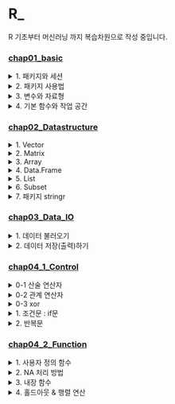 # R_
R 기초부터 머신러닝 까지 복습차원으로 작성 중입니다. 

### [chap01_basic](https://github.com/Ki-Hong-Kim/R_/blob/master/R_script/chap01_basic.R)
<details>
    <summary>1. 패키지와 세션</summary>
    <blockquote> > 패키지와 세션의 정보를 확인 하는 방법 </blockquote>
</details>

<details>
    <summary>2. 패키지 사용법</summary>
    <blockquote> > 패키지 설치와 호출(활성화) </blockquote>
    <blockquote> > 패키지 문제 발생시 삭제하는 방법 </blockquote>
</details>

<details>
    <summary>3. 변수와 자료형</summary>
    <blockquote> > 변수란? </blockquote>
    <blockquote> > 변수 작성 규칙과 방식 </blockquote>
    <blockquote> > 데이터 타입 </blockquote>
</details>

<details>
    <summary>4. 기본 함수와 작업 공간</summary>
    <blockquote> > 기본 함수 확인 방법 </blockquote>
    <blockquote> > 작업공간 확인 및 설정 방법 </blockquote>
</details>

### [chap02_Datastructure](https://github.com/Ki-Hong-Kim/R_/blob/master/R_script/chap02_Datastructure.R)
<details>
    <summary>1. Vector</summary>
    <blockquote> > 벡터 생성 함수 : c(), seq(), rep() </blockquote>
    <blockquote> > vector index 사용방법 </blockquote>
</details>

<details>
    <summary>2. Matrix </summary>
    <blockquote> > Matrix 생성 함수 : matrix(), rbind(), cbind() </blockquote>
    <blockquote> > matrix index 사용방법 </blockquote>
    <blockquote> > broadcast 연산이란? </blockquote>
    <blockquote> > apply() </blockquote>
</details>

<details>
    <summary>3. Array </summary>
    <blockquote> > arry index 사용방법 </blockquote>
</details>

<details>
    <summary>4. Data.Frame </summary>
    <blockquote> > DataFrame 생성 방법: data.frame() </blockquote>
    <blockquote> > data.frame index 참조하는 방법: index or column </blockquote>
</details>

<details>
    <summary> 5. List </summary>
    <blockquote> > List index 참조하는 방법: key, value </blockquote>
    <blockquote> > List 형 변환 (List -> Matrix)</blockquote>
    <blockquote> > do.call() 함수 </blockquote>
</details>

<details>
    <summary> 6. Subset </summary>
    <blockquote> > subset 이란? </blockquote>
    <blockquote> > [실습] iris를 사용해 subset 생성 </blockquote>
</details>

<details>
    <summary> 7. 패키지 stringr  </summary>
    <blockquote> > 문자열 처리와 정규 표현식 </blockquote>
</details>

### [chap03_Data_IO](https://github.com/Ki-Hong-Kim/R_/blob/master/R_script/chap03_Data_IO.R)
<details>
    <summary>1. 데이터 불러오기 </summary>
    <blockquote> > 키보드 입력: scan() </blockquote>
    <blockquote> > 파일 읽기: read.table(), read.csv() <br> &emsp;&emsp;&emsp; 옵션: header, na.strings, file.choose() </blockquote>
    <blockquote> > xls/xlsx 읽기: 패키지 "xlsx" <br> &emsp;&emsp;&emsp;&emsp; 옵션: sheetindex, encoding</blockquote>
    <blockquote> > 인터넷 파일 읽기 <br>  &emsp;간단한 기초 통계 확인 </blockquote>
</details>
<details>
    <summary>2. 데이터 저장(출력)하기</summary>
    <blockquote> > 화면 출력: cat(), print() </blockquote>
    <blockquote> > 파일 저장: wrtie.table(), wrtie.csv(), write.xlse() </blockquote>
</details>

### [chap04_1_Control](https://github.com/Ki-Hong-Kim/R_/blob/master/R_script/chap04_1_Control.R)
<details>
<summary> 0-1 산술 연산자 </summary>
<div markdown="1"> 
    
|기호|예시|결과|
|--|--|--|
|+ (덧셈)|3 + 3| 6|
|- (뺄셈)|3 - 3| 0|
|* (곱셈)|3 * 3| 9|
|/ (나눗셈)| 6 / 3|2|
|%% (나머지)|5 %% 3|2|
|^ (제곱)|3 ^ 3| 27|

</div>
</details>

<details>
<summary> 0-2 관계 연산자 </summary>

<div markdown="1">

|관계 연산자|기호|예시(결과)|
|--|--|--|
|동등 연산자|== (같다), != (다르다)| 1 == 1 (True) <br> 1 !=  1 (False)|
|크기 비교 연산자|>, >=, <, <= | 5 > 1 (True) <br> 4 >= 4 (True) <br>  5 < 3 (False)|
|논리 연산자|& (and), \| (or), ! (negative)| 4 >= 4 & 3 == 3 (True) <br> 4 >= 4 \| 3 != 3 (True)|

<p> ** and 는 하나라도 거짓일 경우 False, or은 하나라도 참일 경우 True </p>

</div>
</details>

<details><summary> 0-3 xor </summary><blockquote> xor 서로 상반된 값을 갖고 있다면 True <br> &emsp;&nbsp;&nbsp; 서로 같은 값을 갖고 있다면 False </blockquote></details>

<details>
<summary> 1. 조건문 : if문 </summary>
<div markdown="1">
    
|조건문| 양식 |
|--|--|
|if else| if(조건문){조건 충족 함수} else {조건 미충족 함수}|
|if else if else| if(조건1){조건1 충족} else if(조건2){조건2 충족} else {조건2 충족x} <br> **여러 조건을 사용해야하면 계속 if else를 추가할 수 있다.|
|ifelse| ifelse(조건, 조건 충족, 조건 미충족)|
</div>
        
</details>

<details>
    <summary> 2. 반복문 </summary>
    <blockquote> > for 문 </blockquote>
    <blockquote> > while 문 </blockquote>
    <p> 두 반복의 차이점: for은 반복 횟수가 정해져있고 while은 조건 충족할때 까지 무한 반복한다. </p>
</details>

### [chap04_2_Function](https://github.com/Ki-Hong-Kim/R_/blob/master/R_script/chap04_2_Function.R)
<details>
    <summary>1. 사용자 정의 함수 </summary>
    <blockquote> > 함수: 매개변수 </blockquote>
    <blockquote> > 함수: return </blockquote>
</details>

<details>
    <summary> 2. NA 처리 방법 </summary>
    <blockquote> > NA값 제거: na.omit(x) </blockquote>
    <blockquote> > 조건문을 활용한 다른 값으로 대체 </blockquote>
</details>

<details>
    <summary> 3. 내장 함수 </summary>
    <blockquote> > 기술 통계 함수 </blockquote>
    <blockquote> > 난수 생성 함수 </blockquote>
</details>

<details>
    <summary> 4. 홀드아웃 & 행렬 연산 </summary>
    <blockquote> > 홀드 아웃 </blockquote>
    <blockquote> > 행렬  </blockquote>
</details>
